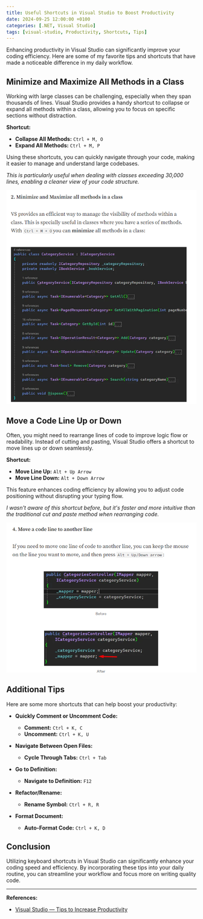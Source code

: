 ```yaml
---
title: Useful Shortcuts in Visual Studio to Boost Productivity
date: 2024-09-25 12:00:00 +0100
categories: [.NET, Visual Studio]
tags: [visual-studio, Productivity, Shortcuts, Tips]
---
```


Enhancing productivity in Visual Studio can significantly improve your coding efficiency. Here are some of my favorite tips and shortcuts that have made a noticeable difference in my daily workflow.

## Minimize and Maximize All Methods in a Class

Working with large classes can be challenging, especially when they span thousands of lines. Visual Studio provides a handy shortcut to collapse or expand all methods within a class, allowing you to focus on specific sections without distraction.

**Shortcut:**

- **Collapse All Methods:** `Ctrl + M, O`
- **Expand All Methods:** `Ctrl + M, P`

Using these shortcuts, you can quickly navigate through your code, making it easier to manage and understand large codebases.

*This is particularly useful when dealing with classes exceeding 30,000 lines, enabling a cleaner view of your code structure.*

![Collapsing and Expanding Methods](/assets/img/collapse-expand-methods.png)

## Move a Code Line Up or Down

Often, you might need to rearrange lines of code to improve logic flow or readability. Instead of cutting and pasting, Visual Studio offers a shortcut to move lines up or down seamlessly.

**Shortcut:**

- **Move Line Up:** `Alt + Up Arrow`
- **Move Line Down:** `Alt + Down Arrow`

This feature enhances coding efficiency by allowing you to adjust code positioning without disrupting your typing flow.

*I wasn't aware of this shortcut before, but it's faster and more intuitive than the traditional cut and paste method when rearranging code.*

![Moving Code Lines](/assets/img/move-code-lines.png)

## Additional Tips

Here are some more shortcuts that can help boost your productivity:

- **Quickly Comment or Uncomment Code:**
  - **Comment:** `Ctrl + K, C`
  - **Uncomment:** `Ctrl + K, U`

- **Navigate Between Open Files:**
  - **Cycle Through Tabs:** `Ctrl + Tab`

- **Go to Definition:**
  - **Navigate to Definition:** `F12`

- **Refactor/Rename:**
  - **Rename Symbol:** `Ctrl + R, R`

- **Format Document:**
  - **Auto-Format Code:** `Ctrl + K, D`

## Conclusion

Utilizing keyboard shortcuts in Visual Studio can significantly enhance your coding speed and efficiency. By incorporating these tips into your daily routine, you can streamline your workflow and focus more on writing quality code.

---

**References:**

- [Visual Studio — Tips to Increase Productivity](https://henriquesd.medium.com/visual-studio-tips-to-increase-productivity-8ff0c359f06c)